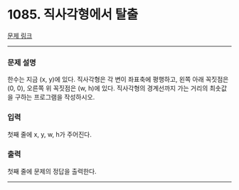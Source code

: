 # 1085. 직사각형에서 탈출 

[문제 링크](https://www.acmicpc.net/problem/1085) 

---
### 문제 설명

 한수는 지금 (x, y)에 있다. 직사각형은 각 변이 좌표축에 평행하고, 왼쪽 아래 꼭짓점은 (0, 0), 오른쪽 위 꼭짓점은 (w, h)에 있다. 직사각형의 경계선까지 가는 거리의 최솟값을 구하는 프로그램을 작성하시오.

### 입력 

 첫째 줄에 x, y, w, h가 주어진다.

### 출력 

 첫째 줄에 문제의 정답을 출력한다.

---
